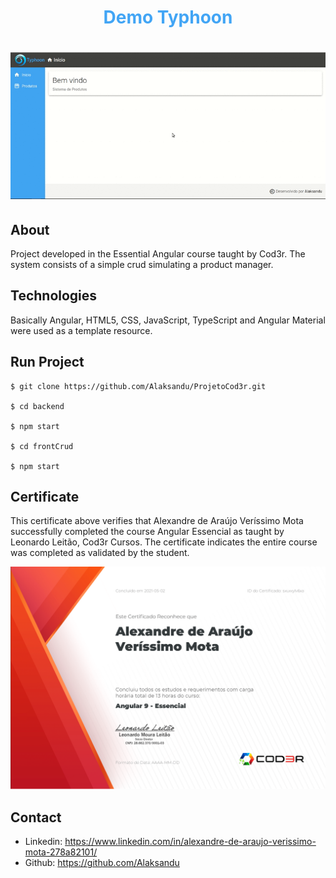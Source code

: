 <style type="text/css">
    h1 {color: #42A5F5}
</style>

<h1 align="center" color="blue">
    Demo Typhoon
</h1>

<h1>
    <img src="frontCrud/src/assets/image/demo.gif">
</h1>

##  About
Project developed in the Essential Angular course taught by Cod3r. The system consists of a simple crud simulating a product manager.

## Technologies
Basically Angular, HTML5, CSS, JavaScript, TypeScript and Angular Material were used as a template resource.

## Run Project

```
$ git clone https://github.com/Alaksandu/ProjetoCod3r.git

$ cd backend

$ npm start

$ cd frontCrud

$ npm start
```

## Certificate
This certificate above verifies that Alexandre de Araújo Veríssimo Mota successfully completed the course Angular Essencial as taught by Leonardo Leitão, Cod3r Cursos. The certificate indicates the entire course was completed as validated by the student.

<img src="frontCrud/src/assets/image/Certificado.png">

## Contact

- Linkedin: https://www.linkedin.com/in/alexandre-de-araujo-verissimo-mota-278a82101/
- Github: https://github.com/Alaksandu








